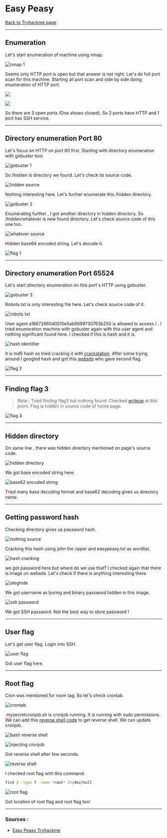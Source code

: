 # Easy Peasy
[Back to Tryhackme page](../index.md)

---

## Enumeration
Let's start enumeration of machine using nmap.

![nmap 1](nmap%201.png)

Seems only HTTP port is open but that answer is not right. Let's do full port scan for this machine. Starting all port scan and side by side doing enumeration of HTTP port.

![](nmap%202.png)

![](nmap%203.png)

So there are 3 open ports (One shows closed). So 2 ports have HTTP and 1 port has SSH service. 

---

## Directory enumeration Port 80
Let's focus on HTTP on port 80 first. Starting with directory enumeration with gobuster tool.

![gobuster 1](gobuster%201.png)

So /hidden is directory we found. Let's check its source code.

![hidden source](hidden%20source.png)

Nothing interesting here. Let's further enumerate this /hidden directory.

![gobuster 2](gobuster%202.png)

Enumerating further , I got another directory in hidden directory. So /hidden/whatever is new found directory. Let's check source code of this one too.

![whatever source](whatever%20source.png)

Hidden base64 encoded string. Let's decode it.

![flag 1](flag%201.png)

---

## Directory enumeration Port 65524
Let's start directory enumeration on this port's HTTP using gobuster.

![gobuster 3](gobuster%203.png)

Robots.txt is only interesting file here. Let's check source code of it.

![robots txt](robots%20source.png)

User agent a18672860d0510e5ab6699730763b250 is allowed to access / . I tried enumeration machine with gobuster again with this user agent and nothing significant found here. I checked if this is hash and it is. 

![hash identifier](hash%20identifier.png)

It is md5 hash so tried cracking it with [crackstation](https://crackstation.net/). After some trying around I googled hash and got this [website](https://md5hashing.net/hash/md5/a18672860d0510e5ab6699730763b250) who gave second flag.

![flag 2](flag%202.png)

---

## Finding flag 3
> Note : Tried finding flag3 but nothing found. Checked [writeup](https://www.aldeid.com/wiki/TryHackMe-Easy-Peasy) at this point. Flag is hidden in source code of home page.

![flag 3](flag%203.png)

---

## Hidden directory
On same line , there was hidden directory mentioned on page's source code.

![hidden directory](hidden%20directory.png)

We got base encoded string here. 

![base62 encoded string](base62%20decode.png)

Tried many base decoding format and base62 decoding gives us directory name. 

---

## Getting password hash
Checking directory gives us password hash.

![nothing source](nothing%20source.png)

Cracking this hash using john the ripper and easypeasy.txt as wordlist.

![hash cracking](hash%20cracked.png)

we got password here but where do we use that? I checked again that there is image on website. Let's check if there is anything interesting there.

![steghide](steghide.png)

We got username as boring and binary password hidden in this image.

![ssh password](ssh%20password.png)

We got SSH password. Not the best way to store password !

---
## User flag
Let's get user flag. Login into SSH.

![user flag](easy%20peasy%20user%20flag.png)

Got user flag here.

---
## Root flag
Cron was mentioned for room tag. So let's check crontab.

![crontab](cron%20job.png)

.mysecretcronjob.sh is cronjob running. It is running with sudo permissions.
We can add this [reverse shell code](https://github.com/swisskyrepo/PayloadsAllTheThings/blob/master/Methodology%20and%20Resources/Reverse%20Shell%20Cheatsheet.md#bash-tcp) to get reverse shell. We can update cronjob. 

![bash reverse shell](bash%20reverse%20shell.png)

![injecting cronjob](injecting%20cronjob.png)

Got reverse shell after few seconds.

![reverse shell](reverse%20root%20shell.png)

I checked root flag with this command.
```bash
find / -type f -name *root* 2>/dev/null
```

![root flag](easy%20peasy%20root%20flag.png)

Got location of root flag and root flag too!

---

### Sources :
- [Easy Peasy Tryhackme](https://tryhackme.com/room/easypeasyctf)